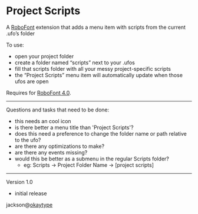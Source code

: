 # Project Scripts

A [RoboFont] extension that adds a menu item with scripts from the current .ufo’s folder

To use:
- open your project folder
- create a folder named “scripts” next to your .ufos
- fill that scripts folder with all your messy project-specific scripts
- the “Project Scripts” menu item will automatically update when those ufos are open

Requires for [RoboFont 4.0].

- - -

Questions and tasks that need to be done:
- this needs an cool icon
- is there better a menu title than 'Project Scripts'?
- does this need a preference to change the folder name or path relative to the ufo?
- are there any optimizations to make?
- are there any events missing?
- would this be better as a submenu in the regular Scripts folder?
    - eg: Scripts -> Project Folder Name -> [project scripts]

- - -

Version 1.0
- initial release

jackson@[okaytype]


[okaytype]: https://okaytype.com
[RoboFont]: https://robofont.com
[RoboFont 4.0]: https://forum.robofont.com/topic/804/robofont-four
